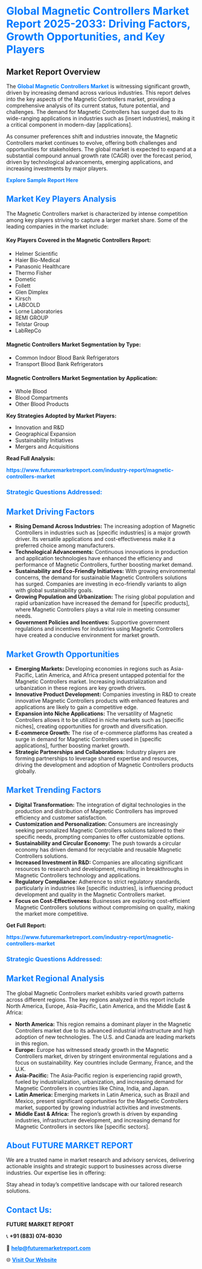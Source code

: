 <h1 style="color: #007BFF;">Global Magnetic Controllers Market Report 2025-2033: Driving Factors, Growth Opportunities, and Key Players</h1>

<section id="overview">
<h2>Market Report Overview</h2>
<p>The <a href="https://www.futuremarketreport.com/industry-report/magnetic-controllers-market" style="color: #007BFF; text-decoration: none;"><strong>Global Magnetic Controllers Market</strong></a> is witnessing significant growth, driven by increasing demand across various industries. This report delves into the key aspects of the Magnetic Controllers market, providing a comprehensive analysis of its current status, future potential, and challenges. The demand for Magnetic Controllers has surged due to its wide-ranging applications in industries such as [insert industries], making it a critical component in modern-day [applications].</p>
<p>As consumer preferences shift and industries innovate, the Magnetic Controllers market continues to evolve, offering both challenges and opportunities for stakeholders. The global market is expected to expand at a substantial compound annual growth rate (CAGR) over the forecast period, driven by technological advancements, emerging applications, and increasing investments by major players.</p>
</section>

<section id="overview">
<p><a href="https://www.futuremarketreport.com/request-sample/reportId=33654" style="color: #007BFF; text-decoration: none;"><strong>Explore Sample Report Here</strong></a></p>
</section>

<section id="key-players">
<h2 style="color: #007BFF;">Market Key Players Analysis</h2>
<p>The Magnetic Controllers market is characterized by intense competition among key players striving to capture a larger market share. Some of the leading companies in the market include:</p>
<h4>Key Players Covered in the Magnetic Controllers Report:</h4>
<ul><li>Helmer Scientific</li><li>Haier Bio-Medical</li><li>Panasonic Healthcare</li><li>Thermo Fisher</li><li>Dometic</li><li>Follett</li><li>Glen Dimplex</li><li>Kirsch</li><li>LABCOLD</li><li>Lorne Laboratories</li><li>REMI GROUP</li><li>Telstar Group</li><li>LabRepCo</li></ul>
<h4>Magnetic Controllers Market Segmentation by Type:</h4>
<ul><li>Common Indoor Blood Bank Refrigerators</li><li>Transport Blood Bank Refrigerators</li></ul>

<h4>Magnetic Controllers Market Segmentation by Application:</h4>
<ul><li>Whole Blood</li><li>Blood Compartments</li><li>Other Blood Products</li></ul>
<p><strong>Key Strategies Adopted by Market Players:</strong></p>
<ul>
<li>Innovation and R&D</li>
<li>Geographical Expansion</li>
<li>Sustainability Initiatives</li>
<li>Mergers and Acquisitions</li>
</ul>
</section>

<section>
<p><strong>Read Full Analysis: </strong></p><a href="https://www.futuremarketreport.com/industry-report/magnetic-controllers-market" style="color: #007BFF; text-decoration: none;"><strong>https://www.futuremarketreport.com/industry-report/magnetic-controllers-market</strong></a>
<h3 style="color: #007BFF;">Strategic Questions Addressed:</h3>
</section>

<section id="driving-factors">
<h2 style="color: #007BFF;">Market Driving Factors</h2>
<ul>
<li><strong>Rising Demand Across Industries:</strong> The increasing adoption of Magnetic Controllers in industries such as [specific industries] is a major growth driver. Its versatile applications and cost-effectiveness make it a preferred choice among manufacturers.</li>
<li><strong>Technological Advancements:</strong> Continuous innovations in production and application technologies have enhanced the efficiency and performance of Magnetic Controllers, further boosting market demand.</li>
<li><strong>Sustainability and Eco-Friendly Initiatives:</strong> With growing environmental concerns, the demand for sustainable Magnetic Controllers solutions has surged. Companies are investing in eco-friendly variants to align with global sustainability goals.</li>
<li><strong>Growing Population and Urbanization:</strong> The rising global population and rapid urbanization have increased the demand for [specific products], where Magnetic Controllers plays a vital role in meeting consumer needs.</li>
<li><strong>Government Policies and Incentives:</strong> Supportive government regulations and incentives for industries using Magnetic Controllers have created a conducive environment for market growth.</li>
</ul>
</section>

<section id="growth-opportunities">
<h2 style="color: #007BFF;">Market Growth Opportunities</h2>
<ul>
<li><strong>Emerging Markets:</strong> Developing economies in regions such as Asia-Pacific, Latin America, and Africa present untapped potential for the Magnetic Controllers market. Increasing industrialization and urbanization in these regions are key growth drivers.</li>
<li><strong>Innovative Product Development:</strong> Companies investing in R&D to create innovative Magnetic Controllers products with enhanced features and applications are likely to gain a competitive edge.</li>
<li><strong>Expansion into Niche Applications:</strong> The versatility of Magnetic Controllers allows it to be utilized in niche markets such as [specific niches], creating opportunities for growth and diversification.</li>
<li><strong>E-commerce Growth:</strong> The rise of e-commerce platforms has created a surge in demand for Magnetic Controllers used in [specific applications], further boosting market growth.</li>
<li><strong>Strategic Partnerships and Collaborations:</strong> Industry players are forming partnerships to leverage shared expertise and resources, driving the development and adoption of Magnetic Controllers products globally.</li>
</ul>
</section>

<section id="trending-factors">
<h2 style="color: #007BFF;">Market Trending Factors</h2>
<ul>
<li><strong>Digital Transformation:</strong> The integration of digital technologies in the production and distribution of Magnetic Controllers has improved efficiency and customer satisfaction.</li>
<li><strong>Customization and Personalization:</strong> Consumers are increasingly seeking personalized Magnetic Controllers solutions tailored to their specific needs, prompting companies to offer customizable options.</li>
<li><strong>Sustainability and Circular Economy:</strong> The push towards a circular economy has driven demand for recyclable and reusable Magnetic Controllers solutions.</li>
<li><strong>Increased Investment in R&D:</strong> Companies are allocating significant resources to research and development, resulting in breakthroughs in Magnetic Controllers technology and applications.</li>
<li><strong>Regulatory Compliance:</strong> Adherence to strict regulatory standards, particularly in industries like [specific industries], is influencing product development and quality in the Magnetic Controllers market.</li>
<li><strong>Focus on Cost-Effectiveness:</strong> Businesses are exploring cost-efficient Magnetic Controllers solutions without compromising on quality, making the market more competitive.</li>
</ul>
</section>

<section>
<p><strong>Get Full Report: </strong></p><a href="https://www.futuremarketreport.com/industry-report/magnetic-controllers-market" style="color: #007BFF; text-decoration: none;"><strong>https://www.futuremarketreport.com/industry-report/magnetic-controllers-market</strong></a>
<h3 style="color: #007BFF;">Strategic Questions Addressed:</h3>
</section>


<section id="regional-analysis">
<h2 style="color: #007BFF;">Market Regional Analysis</h2>
<p>The global Magnetic Controllers market exhibits varied growth patterns across different regions. The key regions analyzed in this report include North America, Europe, Asia-Pacific, Latin America, and the Middle East & Africa:</p>
<ul>
<li><strong>North America:</strong> This region remains a dominant player in the Magnetic Controllers market due to its advanced industrial infrastructure and high adoption of new technologies. The U.S. and Canada are leading markets in this region.</li>
<li><strong>Europe:</strong> Europe has witnessed steady growth in the Magnetic Controllers market, driven by stringent environmental regulations and a focus on sustainability. Key countries include Germany, France, and the U.K.</li>
<li><strong>Asia-Pacific:</strong> The Asia-Pacific region is experiencing rapid growth, fueled by industrialization, urbanization, and increasing demand for Magnetic Controllers in countries like China, India, and Japan.</li>
<li><strong>Latin America:</strong> Emerging markets in Latin America, such as Brazil and Mexico, present significant opportunities for the Magnetic Controllers market, supported by growing industrial activities and investments.</li>
<li><strong>Middle East & Africa:</strong> The region’s growth is driven by expanding industries, infrastructure development, and increasing demand for Magnetic Controllers in sectors like [specific sectors].</li>
</ul>
</section>

<footer>
<h2 style="color: #007BFF;">About FUTURE MARKET REPORT</h2>
<p>We are a trusted name in market research and advisory services, delivering actionable insights and strategic support to businesses across diverse industries. Our expertise lies in offering:</p>

<p>Stay ahead in today’s competitive landscape with our tailored research solutions.</p>

<h2 style="color: #007BFF;">Contact Us:</h2>
<p><strong>FUTURE MARKET REPORT</strong></p>
<p>📞 <strong>+91 (883) 074-8030</strong></p>
<p>📧 <strong><a href="mailto:help@futuremarketreport.com" style="color: #007BFF;">help@futuremarketreport.com</a></strong></p>
<p>🌐 <strong><a href="https://www.futuremarketreport.com/" style="color: #007BFF;">Visit Our Website</a></strong></p>
</footer>